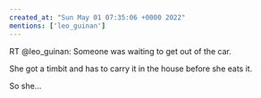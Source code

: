 ```yaml
---
created_at: "Sun May 01 07:35:06 +0000 2022"
mentions: ['leo_guinan']
---
```


RT @leo_guinan: Someone was waiting to get out of the car. 

She got a timbit and has to carry it in the house before she eats it.

So she…